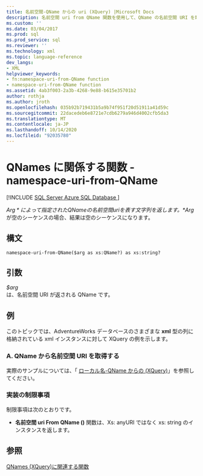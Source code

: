 ```yaml
---
title: 名前空間-QName からの uri (XQuery) |Microsoft Docs
description: 名前空間 uri from QName 関数を使用して、QName の名前空間 URI を取得する方法について説明します。
ms.custom: ''
ms.date: 03/04/2017
ms.prod: sql
ms.prod_service: sql
ms.reviewer: ''
ms.technology: xml
ms.topic: language-reference
dev_langs:
- XML
helpviewer_keywords:
- fn:namespace-uri-from-QName function
- namespace-uri-from-QName function
ms.assetid: 4ab3f003-2a3b-4268-9e88-b615e35701b2
author: rothja
ms.author: jroth
ms.openlocfilehash: 035b92b719431b5a9b74f951f20d51911a41d59c
ms.sourcegitcommit: 22dacedeb6e8721e7cdb6279a946d4002cfb5da3
ms.translationtype: MT
ms.contentlocale: ja-JP
ms.lasthandoff: 10/14/2020
ms.locfileid: "92035780"
---
```

# <a name="functions-related-to-qnames---namespace-uri-from-qname"></a>QNames に関係する関数 - namespace-uri-from-QName
[!INCLUDE [SQL Server Azure SQL Database ](../includes/applies-to-version/sqlserver.md)]

  *$Arg*によって指定された QName の名前空間 uri を表す文字列を返します。 *$Arg*が空のシーケンスの場合、結果は空のシーケンスになります。  
  
## <a name="syntax"></a>構文  
  
```  
namespace-uri-from-QName($arg as xs:QName?) as xs:string?  
```  
  
## <a name="arguments"></a>引数  
 *$arg*  
 は、名前空間 URI が返される QName です。  
  
## <a name="examples"></a>例  
 このトピックでは、AdventureWorks データベースのさまざまな **xml** 型の列に格納されている xml インスタンスに対して XQuery の例を示します。  
  
### <a name="a-retrieve-the-namespace-uri-from-a-qname"></a>A. QName から名前空間 URI を取得する  
 実際のサンプルについては、「 [ローカル名-QName からの &#40;XQuery&#41;](../xquery/functions-related-to-qnames-local-name-from-qname.md)」を参照してください。  
  
### <a name="implementation-limitations"></a>実装の制限事項  
 制限事項は次のとおりです。  
  
-   **名前空間 uri From QName ()** 関数は、Xs: anyURI ではなく xs: string のインスタンスを返します。  
  
## <a name="see-also"></a>参照  
 [QNames &#40;XQuery&#41;に関連する関数 ](./functions-related-to-qnames-expanded-qname.md)  
  
